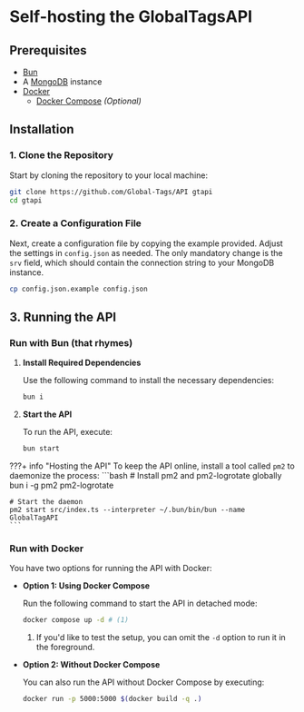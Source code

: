 # Self-hosting the GlobalTagsAPI

## Prerequisites
- <a href="https://bun.sh" target="_blank">Bun</a>
- A <a href="https://mongodb.com" target="_blank">MongoDB</a> instance
- <a href="https://www.docker.com" target="_blank">Docker</a>
    - <a href="https://docs.docker.com/compose/" target="_blank">Docker Compose</a> *(Optional)*

## Installation

### 1. Clone the Repository

Start by cloning the repository to your local machine:

```bash
git clone https://github.com/Global-Tags/API gtapi
cd gtapi
```

### 2. Create a Configuration File

Next, create a configuration file by copying the example provided. Adjust the settings in `config.json` as needed. The only mandatory change is the `srv` field, which should contain the connection string to your MongoDB instance.

```bash
cp config.json.example config.json
```

## 3. Running the API

### Run with Bun (that rhymes)

1. **Install Required Dependencies**

    Use the following command to install the necessary dependencies:

    ```bash
    bun i
    ```

2. **Start the API**

    To run the API, execute:

    ```bash
    bun start
    ```

???+ info "Hosting the API"
    To keep the API online, install a tool called `pm2` to daemonize the process:
    ```bash
    # Install pm2 and pm2-logrotate globally
    bun i -g pm2 pm2-logrotate

    # Start the daemon
    pm2 start src/index.ts --interpreter ~/.bun/bin/bun --name GlobalTagAPI
    ```

### Run with Docker

You have two options for running the API with Docker:

- **Option 1: Using Docker Compose**

    Run the following command to start the API in detached mode:

    ```bash
    docker compose up -d # (1)
    ```

    1. If you'd like to test the setup, you can omit the `-d` option to run it in the foreground.

- **Option 2: Without Docker Compose**

    You can also run the API without Docker Compose by executing:

    ```bash
    docker run -p 5000:5000 $(docker build -q .)
    ```